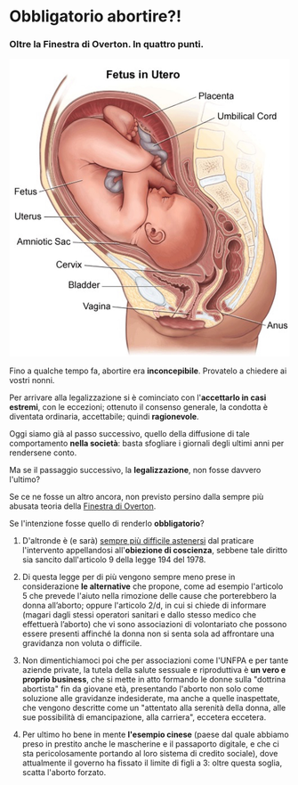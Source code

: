# Obbligatorio abortire?!

### Oltre la Finestra di Overton. In quattro punti.

![feto in utero](/img/obbligatorio-abortire.jpeg)

Fino a qualche tempo fa, abortire era **inconcepibile**. Provatelo a chiedere ai vostri nonni.

Per arrivare alla legalizzazione si è cominciato con l'**accettarlo in casi estremi**, con le eccezioni; ottenuto il consenso generale, la condotta è diventata ordinaria, accettabile; quindi **ragionevole**.

Oggi siamo già al passo successivo, quello della diffusione di tale comportamento **nella società**: basta sfogliare i giornali degli ultimi anni per rendersene conto.

Ma se il passaggio successivo, la **legalizzazione**, non fosse davvero l'ultimo?

Se ce ne fosse un altro ancora, non previsto persino dalla sempre più abusata teoria della [Finestra di Overton](https://t.me/yuridiprodo/143).

Se l'intenzione fosse quello di renderlo **obbligatorio**?

1. D'altronde è (e sarà) [sempre più difficile astenersi](http://www.voxdiritti.it/articolo-immagine-video-interno-2/) dal praticare l'intervento appellandosi all'**obiezione di coscienza**, sebbene tale diritto sia sancito dall'articolo 9 della legge 194 del 1978.

2. Di questa legge per di più vengono sempre meno prese in considerazione **le alternative** che propone, come ad esempio l'articolo 5 che prevede l'aiuto nella rimozione delle cause che porterebbero la donna all’aborto; oppure l'articolo 2/d, in cui si chiede di informare (magari dagli stessi operatori sanitari e dallo stesso medico che effettuerà l’aborto) che vi sono associazioni di volontariato che possono essere presenti affinché la donna non si senta sola ad affrontare una gravidanza non voluta o difficile.

3. Non dimentichiamoci poi che per associazioni come l'UNFPA e per tante aziende private, la tutela della salute sessuale e riproduttiva è **un vero e proprio business**, che si mette in atto formando le donne sulla "dottrina abortista" fin da giovane età, presentando l'aborto non solo come soluzione alle gravidanze indesiderate, ma anche a quelle inaspettate, che vengono descritte come un "attentato alla serenità della donna, alle sue possibilità di emancipazione, alla carriera", eccetera eccetera.

4. Per ultimo ho bene in mente **l'esempio cinese** (paese dal quale abbiamo preso in prestito anche le mascherine e il passaporto digitale, e che ci sta pericolosamente portando al loro sistema di credito sociale), dove attualmente il governo ha fissato il limite di figli a 3: oltre questa soglia, scatta l'aborto forzato.